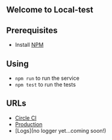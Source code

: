 ## Welcome to Local-test

## Prerequisites
* Install [NPM](https://nodejs.org/en/download/)

## Using
* `npm run` to run the service
* `npm test` to run the tests

## URLs
* [Circle CI](https://circleci.com/gh/sts-atlas/local-test)
* [Production](http://local-test.atlas.apps.commonstack.io)
* [Logs](no logger yet...coming soon!)